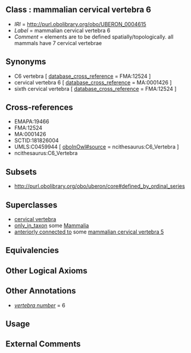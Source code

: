 
## Class : mammalian cervical vertebra 6

 * *IRI* = http://purl.obolibrary.org/obo/UBERON_0004615
 * *Label* = mammalian cervical vertebra 6
 * *Comment* = elements are to be defined spatially/topologically. all mammals have 7 cervical vertebrae

## Synonyms

 * C6 vertebra [ [database_cross_reference](../../ef/oboInOwl#hasDbXref.md) = FMA:12524 ]
 * cervical vertebra 6 [ [database_cross_reference](../../ef/oboInOwl#hasDbXref.md) = MA:0001426 ]
 * sixth cervical vertebra [ [database_cross_reference](../../ef/oboInOwl#hasDbXref.md) = FMA:12524 ]

## Cross-references

 * EMAPA:19466
 * FMA:12524
 * MA:0001426
 * SCTID:181826004
 * UMLS:C0459944 [ [oboInOwl#source](../../ce/oboInOwl#source.md) = ncithesaurus:C6_Vertebra ]
 * ncithesaurus:C6_Vertebra

## Subsets

 * http://purl.obolibrary.org/obo/uberon/core#defined_by_ordinal_series

## Superclasses

 * [cervical vertebra](../../UBERON/13/UBERON_0002413.md)
 * [only_in_taxon](../../RO/60/RO_0002160.md) some [Mammalia](../../NCBITaxon/74/NCBITaxon_40674.md)
 * [anteriorly connected to](../../core#anteriorly/to/core#anteriorly_connected_to.md) some [mammalian cervical vertebra 5](../../UBERON/14/UBERON_0004614.md)

## Equivalencies


## Other Logical Axioms


## Other Annotations

 * *[vertebra number](../../UBPROP/07/UBPROP_0000107.md)* = 6

## Usage


## External Comments

